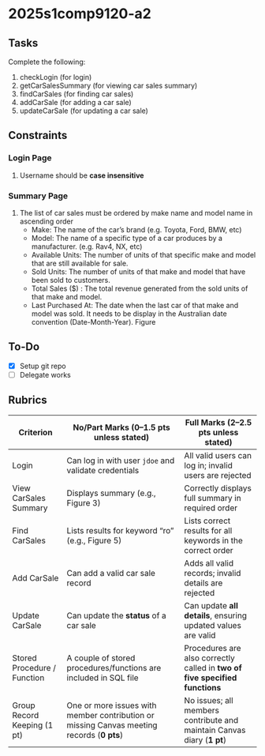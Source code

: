 # 2025s1comp9120-a2

## Tasks

Complete the following:

1. checkLogin (for login)
2. getCarSalesSummary (for viewing car sales summary)
3. findCarSales (for finding car sales)
4. addCarSale (for adding a car sale)
5. updateCarSale (for updating a car sale)

## Constraints

### Login Page

1. Username should be **case insensitive**

### Summary Page

1. The list of car sales must be ordered by make name and model name in ascending order
   - Make: The name of the car’s brand (e.g. Toyota, Ford, BMW, etc)
   - Model: The name of a specific type of a car produces by a manufacturer. (e.g. Rav4, NX, etc)
   - Available Units: The number of units of that specific make and model that are still available for sale.
   - Sold Units: The number of units of that make and model that have been sold to customers.
   - Total Sales ($) : The total revenue generated from the sold units of that make and model.
   - Last Purchased At: The date when the last car of that make and model was sold. It needs to be display in the Australian date convention (Date-Month-Year).
     Figure

## To-Do

- [x] Setup git repo
- [ ] Delegate works

## Rubrics

| Criterion                   | No/Part Marks (0–1.5 pts unless stated)                                                   | Full Marks (2–2.5 pts unless stated)                                        |
| --------------------------- | ----------------------------------------------------------------------------------------- | --------------------------------------------------------------------------- |
| Login                       | Can log in with user `jdoe` and validate credentials                                      | All valid users can log in; invalid users are rejected                      |
| View CarSales Summary       | Displays summary (e.g., Figure 3)                                                         | Correctly displays full summary in required order                           |
| Find CarSales               | Lists results for keyword “ro” (e.g., Figure 5)                                           | Lists correct results for all keywords in the correct order                 |
| Add CarSale                 | Can add a valid car sale record                                                           | Adds all valid records; invalid details are rejected                        |
| Update CarSale              | Can update the **status** of a car sale                                                   | Can update **all details**, ensuring updated values are valid               |
| Stored Procedure / Function | A couple of stored procedures/functions are included in SQL file                          | Procedures are also correctly called in **two of five specified functions** |
| Group Record Keeping (1 pt) | One or more issues with member contribution or missing Canvas meeting records (**0 pts**) | No issues; all members contribute and maintain Canvas diary (**1 pt**)      |
